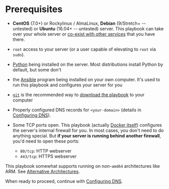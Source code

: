 # Prerequisites

- **CentOS** (7.0+) or Rockylinux / AlmaLinux, **Debian** (9/Stretch+ -- untested) or **Ubuntu** (16.04+ -- untested) server. This playbook can take over your whole server or [co-exist with other services](configuring-playbook-interoperability.md) that you have there.

- `root` access to your server (or a user capable of elevating to `root` via `sudo`).

- [Python](https://www.python.org/) being installed on the server. Most distributions install Python by default, but some don't

- the [Ansible](http://ansible.com/) program being installed on your own computer. It's used to run this playbook and configures your server for you

- [`git`](https://git-scm.com/) is the recommended way to [download the playbook](getting-the-playbook.md) to your computer

- Properly configured DNS records for `<your-domain>` (details in [Configuring DNS](configuring-dns.md)).

- Some TCP ports open. This playbook (actually [Docker itself](https://docs.docker.com/network/iptables/)) configures the server's internal firewall for you. In most cases, you don't need to do anything special. But **if your server is running behind another firewall**, you'd need to open these ports:

  - `80/tcp`: HTTP webserver
  - `443/tcp`: HTTPS webserver

This playbook somewhat supports running on non-`amd64` architectures like ARM. See [Alternative Architectures](alternative-architectures.md).

When ready to proceed, continue with [Configuring DNS](configuring-dns.md).
